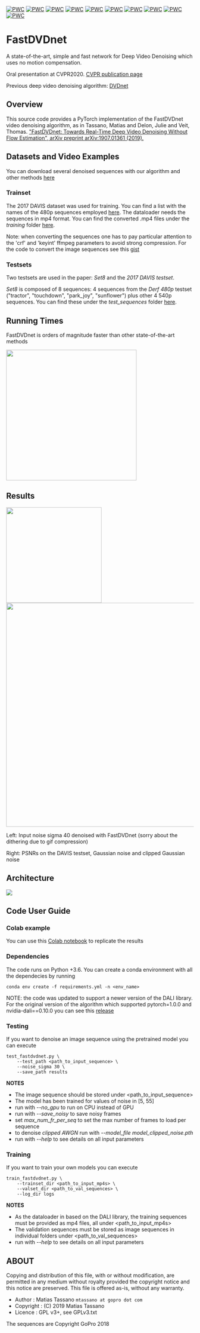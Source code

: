 [![PWC](https://img.shields.io/endpoint.svg?url=https://paperswithcode.com/badge/fastdvdnet-towards-real-time-video-denoising/video-denoising-on-davis-sigma10)](https://paperswithcode.com/sota/video-denoising-on-davis-sigma10?p=fastdvdnet-towards-real-time-video-denoising)
[![PWC](https://img.shields.io/endpoint.svg?url=https://paperswithcode.com/badge/fastdvdnet-towards-real-time-video-denoising/video-denoising-on-davis-sigma20)](https://paperswithcode.com/sota/video-denoising-on-davis-sigma20?p=fastdvdnet-towards-real-time-video-denoising)
[![PWC](https://img.shields.io/endpoint.svg?url=https://paperswithcode.com/badge/fastdvdnet-towards-real-time-video-denoising/video-denoising-on-set8-sigma10)](https://paperswithcode.com/sota/video-denoising-on-set8-sigma10?p=fastdvdnet-towards-real-time-video-denoising)
[![PWC](https://img.shields.io/endpoint.svg?url=https://paperswithcode.com/badge/fastdvdnet-towards-real-time-video-denoising/video-denoising-on-davis-sigma30)](https://paperswithcode.com/sota/video-denoising-on-davis-sigma30?p=fastdvdnet-towards-real-time-video-denoising)
[![PWC](https://img.shields.io/endpoint.svg?url=https://paperswithcode.com/badge/fastdvdnet-towards-real-time-video-denoising/video-denoising-on-davis-sigma40)](https://paperswithcode.com/sota/video-denoising-on-davis-sigma40?p=fastdvdnet-towards-real-time-video-denoising)
[![PWC](https://img.shields.io/endpoint.svg?url=https://paperswithcode.com/badge/fastdvdnet-towards-real-time-video-denoising/video-denoising-on-davis-sigma50)](https://paperswithcode.com/sota/video-denoising-on-davis-sigma50?p=fastdvdnet-towards-real-time-video-denoising)
[![PWC](https://img.shields.io/endpoint.svg?url=https://paperswithcode.com/badge/fastdvdnet-towards-real-time-video-denoising/video-denoising-on-set8-sigma20)](https://paperswithcode.com/sota/video-denoising-on-set8-sigma20?p=fastdvdnet-towards-real-time-video-denoising)
[![PWC](https://img.shields.io/endpoint.svg?url=https://paperswithcode.com/badge/fastdvdnet-towards-real-time-video-denoising/video-denoising-on-set8-sigma30)](https://paperswithcode.com/sota/video-denoising-on-set8-sigma30?p=fastdvdnet-towards-real-time-video-denoising)
[![PWC](https://img.shields.io/endpoint.svg?url=https://paperswithcode.com/badge/fastdvdnet-towards-real-time-video-denoising/video-denoising-on-set8-sigma40)](https://paperswithcode.com/sota/video-denoising-on-set8-sigma40?p=fastdvdnet-towards-real-time-video-denoising)
[![PWC](https://img.shields.io/endpoint.svg?url=https://paperswithcode.com/badge/fastdvdnet-towards-real-time-video-denoising/video-denoising-on-set8-sigma50)](https://paperswithcode.com/sota/video-denoising-on-set8-sigma50?p=fastdvdnet-towards-real-time-video-denoising)

# FastDVDnet

A state-of-the-art, simple and fast network for Deep Video Denoising which uses no motion compensation.

Oral presentation at CVPR2020. [CVPR publication page](https://openaccess.thecvf.com/content_CVPR_2020/html/Tassano_FastDVDnet_Towards_Real-Time_Deep_Video_Denoising_Without_Flow_Estimation_CVPR_2020_paper.html)

Previous deep video denoising algorithm: [DVDnet](https://github.com/m-tassano/dvdnet)

## Overview

This source code provides a PyTorch implementation of the FastDVDnet video denoising algorithm, as in 
Tassano, Matias and Delon, Julie and Veit, Thomas. ["FastDVDnet: Towards Real-Time Deep Video Denoising Without Flow Estimation", arXiv preprint arXiv:1907.01361 (2019).](https://arxiv.org/abs/1907.01361)

## Datasets and Video Examples

You can download several denoised sequences with our algorithm and other methods [here](https://www.dropbox.com/sh/m9mpz1m1b55x420/AAAt1wes43brv37BmBxw07jna?dl=0 "FastDVDnet denoised sequences")

### Trainset

The 2017 DAVIS dataset was used for training.
You can find a list with the names of the 480p sequences employed [here](https://gist.github.com/m-tassano/27c1ef00ca42a8e50c2cee8a4205e559).
The dataloader needs the sequences in mp4 format. You can find the converted .mp4 files under the _training_ folder [here](https://www.dropbox.com/sh/m9mpz1m1b55x420/AAAt1wes43brv37BmBxw07jna?dl=0 "FastDVDnet denoised sequences").

Note: when converting the sequences one has to pay particular attention to the 'crf' and 'keyint' ffmpeg parameters to avoid strong compression. For the code to convert the image sequences see this [gist](https://gist.github.com/m-tassano/0536391eb79d63864e5005ea4da88243)

### Testsets

Two testsets are used in the paper: _Set8_ and the _2017 DAVIS testset_.

_Set8_ is composed of 8 sequences: 4 sequences from the _Derf 480p_ testset ("tractor", "touchdown", "park_joy", "sunflower") plus other 4 540p sequences. You can find these under the _test_sequences_ folder [here](https://www.dropbox.com/sh/m9mpz1m1b55x420/AAAt1wes43brv37BmBxw07jna?dl=0 "FastDVDnet denoised sequences").


## Running Times

FastDVDnet is orders of magnitude faster than other state-of-the-art methods

<img src="https://github.com/m-tassano/fastdvdnet/raw/master/img/runtimes_all_log.png" width=350>

## Results

<img src="https://github.com/m-tassano/fastdvdnet/raw/master/img/9831-teaser.gif" width=256> <img src="https://github.com/m-tassano/fastdvdnet/raw/master/img/psnrs.png" width=600>

Left: Input noise sigma 40 denoised with FastDVDnet (sorry about the dithering due to gif compression)

Right: PSNRs on the DAVIS testset, Gaussian noise and clipped Gaussian noise

## Architecture

<img src="https://github.com/m-tassano/fastdvdnet/raw/master/img/arch.png" heigth=350>

## Code User Guide

### Colab example

You can use this [Colab notebook](https://colab.research.google.com/drive/1dPxlXPYgxanU-pgY4KOGsrCwSNo4IwBn?usp=sharing) to replicate the results

### Dependencies

The code runs on Python +3.6. You can create a conda environment with all the dependecies by running
```
conda env create -f requirements.yml -n <env_name>
```

NOTE: the code was updated to support a newer version of the DALI library. For the original version of the algorithm which supported pytorch=1.0.0 and nvidia-dali==0.10.0 you can see this [release](https://github.com/m-tassano/fastdvdnet/releases/tag/v0.1)

### Testing

If you want to denoise an image sequence using the pretrained model you can execute

```
test_fastdvdnet.py \
	--test_path <path_to_input_sequence> \
	--noise_sigma 30 \
	--save_path results
```

**NOTES**
* The image sequence should be stored under <path_to_input_sequence>
* The model has been trained for values of noise in [5, 55]
* run with *--no_gpu* to run on CPU instead of GPU
* run with *--save_noisy* to save noisy frames
* set *max_num_fr_per_seq* to set the max number of frames to load per sequence
* to denoise _clipped AWGN_ run with *--model_file model_clipped_noise.pth*
* run with *--help* to see details on all input parameters

### Training

If you want to train your own models you can execute

```
train_fastdvdnet.py \
	--trainset_dir <path_to_input_mp4s> \
	--valset_dir <path_to_val_sequences> \
	--log_dir logs
```

**NOTES**
* As the dataloader in based on the DALI library, the training sequences must be provided as mp4 files, all under <path_to_input_mp4s>
* The validation sequences must be stored as image sequences in individual folders under <path_to_val_sequences>
* run with *--help* to see details on all input parameters


## ABOUT

Copying and distribution of this file, with or without modification,
are permitted in any medium without royalty provided the copyright
notice and this notice are preserved. This file is offered as-is,
without any warranty.

* Author    : Matias Tassano `mtassano at gopro dot com`
* Copyright : (C) 2019 Matias Tassano
* Licence   : GPL v3+, see GPLv3.txt

The sequences are Copyright GoPro 2018
